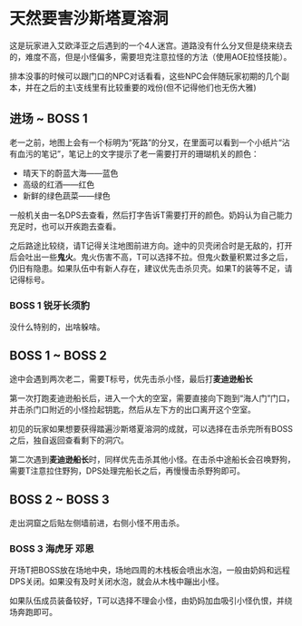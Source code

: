 # 天然要害沙斯塔夏溶洞

这是玩家进入艾欧泽亚之后遇到的一个4人迷宫。道路没有什么分叉但是绕来绕去的，难度不高，但是小怪偏多，需要<Role name="tank" />坦克注意拉怪的方法（使用AOE拉怪技能）。

排本没事的时候可以跟门口的NPC对话看看，这些NPC会伴随玩家初期的几个副本，并在之后的主\支线里有比较重要的戏份(但不记得他们也无伤大雅)

## 进场 ~ BOSS 1

老一之前，地图上会有一个标明为“死路”的分叉，在里面可以看到一个小纸片“沾有血污的笔记”，笔记上的文字提示了老一需要打开的珊瑚机关的颜色：

* 晴天下的蔚蓝大海——蓝色
* 高级的红酒——红色
* 新鲜的绿色蔬菜——绿色

一般机关由一名<Role name="dps" />DPS去查看，然后打字告诉<Role name="tank" />T需要打开的颜色。<Role name="healer" />奶妈认为自己能力充足时，也可以开疾跑去查看。

之后路途比较绕，请<Role name="tank" />T记得关注地图前进方向。途中的贝壳闭合时是无敌的，打开后会吐出一些**鬼火**。鬼火伤害不高，T可以选择不拉。但鬼火数量积累过多之后，仍旧有隐患。如果队伍中有新人存在，建议优先击杀贝壳。如果T的装等不足，请记得标号。

### BOSS 1 锐牙长须豹

没什么特别的，出啥躲啥。

## BOSS 1 ~ BOSS 2

途中会遇到两次老二，需要<Role name="tank" />T标号，优先击杀小怪，最后打**麦迪逊船长**

第一次打跑麦迪逊船长后，进入一个大的空室，需要直接向下跑到“海人门”门口，并击杀门口附近的小怪捡起钥匙，然后从左下方的出口离开这个空室。

初见的玩家如果想要获得踏遍沙斯塔夏溶洞的成就，可以选择在击杀完所有BOSS之后，独自返回查看剩下的洞穴。

第二次遇到**麦迪逊船长**时，同样优先击杀其他小怪。在击杀中途船长会召唤野狗，需要<Role name="tank" />T注意拉住野狗，<Role name="dps" />DPS处理完船长之后，再慢慢击杀野狗即可。

## BOSS 2 ~ BOSS 3

走出洞窟之后贴左侧墙前进，右侧小怪不用击杀。

### BOSS 3 海虎牙 邓恩
开场<Role name="tank" />T把BOSS放在场地中央，场地四周的木栈板会喷出水泡，一般由奶妈和远程DPS关闭。如果没有及时关闭水泡，就会从木栈中蹦出小怪。

如果队伍成员装备较好，T可以选择不理会小怪，由<Role name="healer" />奶妈加血吸引小怪仇恨，并绕场奔跑即可。